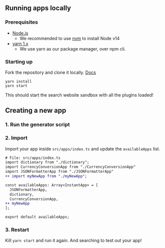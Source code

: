 ## Running apps locally

### Prerequisites

- [Node.js](https://nodejs.org/en/)
  - We recommended to use [nvm](https://github.com/nvm-sh/nvm) to install Node v14
- [yarn 1.x](https://classic.yarnpkg.com/en/docs/install)
  - We use yarn as our package manager, over npm cli.

### Starting up

Fork the repository and clone it locally. [Docs](https://docs.github.com/en/get-started/quickstart/fork-a-repo)

```
yarn install
yarn start
```

This should start the search website sandbox with all the plugins loaded!

## Creating a new app

### 1. Run the generator script

### 2. Import

Import your app inside `src/apps/index.ts` and update the `availableApps` list.

```diff
# File: src/apps/index.ts
import dictionary from "./dictionary";
import CurrencyConversionApp from "./CurrencyConversionApp"
import JSONFormatterApp from "./JSONFormatterApp"
++ import myNewApp from "./myNewApp";

const availableApps: Array<InstantApp> = [
  JSONFormatterApp,
  dictionary,
  CurrencyConversionApp,
++ myNewApp
];

export default availableApps;
```

### 3. Restart

Kill `yarn start` and run it again. And searching to test out your app!

<!-- Note: Maybe restart isn't needed because of hot reloading. To be verified. -->
